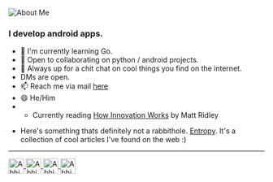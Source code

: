 ![About Me](https://dev-to-uploads.s3.amazonaws.com/i/0qzms0ed41stshsmkfbk.png)
### I develop android apps. 
- 🔭 I'm currently learning Go.
- 👯 Open to collaborating on python / android projects.
- 💬 Always up for a chit chat on cool things you find on the internet. 
- DMs are open.
- 📫 Reach me via mail [here](mailto:abhishek.sankar.in?subject=Hey%20there,%20I%20saw%20you%20on%20Github&body=Hi%20Abhishek,%20I'd%20like%20to%20get%20in%20touch.%20I%20was%20wondering...)
- 😄 He/Him
- - Currently reading [How Innovation Works](https://www.amazon.sg/How-Innovation-Works-Flourishes-Freedom/dp/0062916599/ref=sr_1_1?adgrpid=96059465736&dchild=1&hvadid=419840098037&hvdev=c&hvlocphy=2702&hvnetw=g&hvqmt=b&hvrand=2712663246406612264&hvtargid=kwd-10791731&hydadcr=5093_52130&keywords=matt+ridley&qid=1618132571&sr=8-1) by Matt Ridley
<!-- Currently reading [The Selfish Gene](https://www.amazon.com/Selfish-Gene-Anniversary-Landmark-Science-ebook/dp/B01GI5F2FS) by Richard Dawkins-->
<!-- Currently reading [Never Split the Difference](https://www.amazon.in/Never-Split-Difference-Negotiating-Depended-ebook/dp/B014DUR7L2) by Chris Voss-->
<!--Currently reading [Start with Why](https://www.amazon.in/Start-Why-Leaders-Inspire-Everyone/dp/1591846447) by Simon Sinek-->
- Here's something thats definitely not a rabbithole. [Entropy](https://www.notion.so/abhisheks2099/Entropy-c9218f031ad449639d0107697ed3d914). It's a collection of cool articles I've found on the web :) 
 
---
<p align="left">
<a href="https://linkedin.com/in/abhishek-sankar-in" target="blank">
<img align="center" src="https://cdn.jsdelivr.net/npm/simple-icons@3.0.1/icons/linkedin.svg" alt="Abhishek" height="30px" width="30" />
</a>
<a href="https://www.hackerrank.com/nullpointerx00" target="blank">
<img align="center" src="https://cdn.jsdelivr.net/npm/simple-icons@3.0.1/icons/hackerrank.svg" alt="Abhishek" height="30px" width="30" />
</a>  
<a href="https://twitter.com/nullpointxr" target="blank">
<img align="center" src="https://cdn.jsdelivr.net/npm/simple-icons@3.0.1/icons/twitter.svg" alt="Abhishek" height="30px" width="30" />
</a>
<a href="https://instagram.com/nullpointxr" target="blank">
<img align="center" src="https://cdn.jsdelivr.net/npm/simple-icons@3.0.1/icons/instagram.svg" alt="Abhishek" height="30px" width="30" />
</a>
</p>
